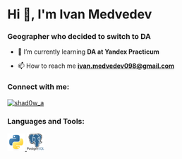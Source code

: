 <h1 align="left">Hi 👋, I'm Ivan Medvedev</h1>
<h3 align="left">Geographer who decided to switch to DA</h3>

- 🌱 I’m currently learning **DA at Yandex Practicum**

- 📫 How to reach me **ivan.medvedev098@gmail.com**

<h3 align="left">Connect with me:</h3>
<p align="left">
<a href="https://instagram.com/shad0w_a" target="blank"><img align="center" src="https://raw.githubusercontent.com/rahuldkjain/github-profile-readme-generator/master/src/images/icons/Social/instagram.svg" alt="shad0w_a" height="30" width="40" /></a>
</p>

<h3 align="left">Languages and Tools:</h3>
<a href="https://www.python.org" target="_blank" rel="noreferrer"> <img src="https://raw.githubusercontent.com/devicons/devicon/master/icons/python/python-original.svg" alt="python" width="40" height="40"/> </a><a href="https://www.postgresql.org" target="_blank" rel="noreferrer"> <img src="https://raw.githubusercontent.com/devicons/devicon/master/icons/postgresql/postgresql-original-wordmark.svg" alt="postgresql" width="40" height="40"/> </a> </p>
